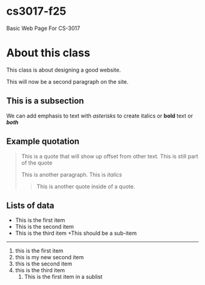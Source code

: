 # cs3017-f25
Basic Web Page For CS-3017

# About this class
This class is about designing a good website.

This will now be a second paragraph on the site.

## This is a subsection
We can add emphasis to text with *asterisks* to create italics or **bold** text or ***both***

## Example quotation
> This is a quote that will show up offset from other text.
> This is still part of the quote
>
> This is another paragraph. This is *italics*
>
> > This is another quote inside of a quote.

## Lists of data

+ This is the first item
+ This is the second item
+ This is the third item
  +This should be a sub-item

___

1. this is the first item
2. this is my new second item
4. this is the second item
5. this is the third item
   1. This is the first item in a sublist
